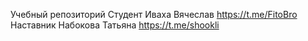 Учебный репозиторий 
Студент Иваха Вячеслав https://t.me/FitoBro
Наставник Набокова Татьяна https://t.me/shookli